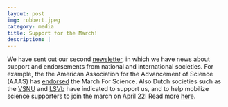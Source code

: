 ```yaml
---
layout: post
img: robbert.jpeg
category: media
title: Support for the March!
description: |
---
```

 We have sent out our second [newsletter](http://us15.campaign-archive2.com/?u=6f5ee361725aee04f2478e8f7&id=a0637d260e), in which we have news about support and endorsements from national and international societies. For example, the the American Association for the Advancement of Science (AAAS) has [endorsed](https://www.aaas.org/news/aaas-and-march-science-partner-uphold-science) the March For Science. Also Dutch societies such as the [VSNU](http://www.vsnu.nl/) and [LSVb](https://lsvb.nl/nl/) have indicated to support us, and to help mobilize science supporters to join the march on April 22! Read more [here](http://us15.campaign-archive2.com/?u=6f5ee361725aee04f2478e8f7&id=a0637d260e).
